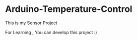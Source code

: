 # Arduino-Temperature-Control
This is my Sensor Project

For Learning , You can develop this project :)
